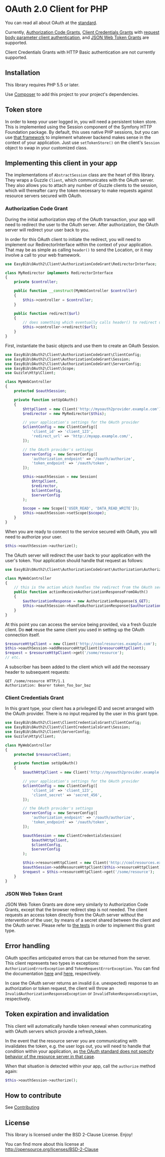 # OAuth 2.0 Client for PHP

You can read all about OAuth at the
[standard](http://tools.ietf.org/html/rfc6749).

Currently, [Authorization Code Grants](http://tools.ietf.org/html/rfc6749#section-4.1),
[Client Credentials Grants](http://tools.ietf.org/html/rfc6749#section-4.4) with
[request body parameter client authentication](http://tools.ietf.org/html/rfc6749#section-2.3.1),
and [JSON Web Token Grants](http://tools.ietf.org/html/draft-ietf-oauth-json-web-token-15)
are supported.

Client Credentials Grants with HTTP Basic authentication are not currently supported.

## Installation

This library requires PHP 5.5 or later.

Use [Composer](https://getcomposer.org/) to add this project to your project's
dependencies.

## Token store

In order to keep your user logged in, you will need a persistent token store.
This is implemented using the Session component of the Symfony HTTP Foundation
package. By default, this uses native PHP sessions, but you can use
[that framework](http://symfony.com/doc/current/components/http_foundation/sessions.html)
to implement whatever backend makes sense in the context of your
application. Just use `setTokenStore()` on the client's `Session` object to
swap in your customized class.

## Implementing this client in your app

The implementations of `AbstractSession` class are the heart of this library.
They wraps a Guzzle `Client`, which communicates with the OAuth server. They
also allows you to attach any number of Guzzle clients to the session, which
will thereafter carry the token necessary to make requests against resource
servers secured with OAuth.

### Authorization Code Grant

During the initial authorization step of the OAuth transaction, your app will
need to redirect the user to the OAuth server. After authorization, the OAuth
server will redirect your user back to you.

In order for this OAuth client to initiate the redirect, you will need to
implement our RedirectorInterface within the context of your application. That
may be as simple as calling `header()` to send the Location, or it may involve
a call to your web framework.

```php
use EasyBib\OAuth2\Client\AuthorizationCodeGrant\RedirectorInterface;

class MyRedirector implements RedirectorInterface
{
    private $controller;

    public function __construct(MyWebController $controller)
    {
        $this->controller = $controller;
    }

    public function redirect($url)
    {
        // does something which eventually calls header() to redirect user
        $this->controller->redirect($url);
    }
}
```

First, instantiate the basic objects and use them to create an OAuth Session.

```php
use EasyBib\OAuth2\Client\AuthorizationCodeGrant\ClientConfig;
use EasyBib\OAuth2\Client\AuthorizationCodeGrant\Session;
use EasyBib\OAuth2\Client\AuthorizationCodeGrant\ServerConfig;
use EasyBib\OAuth2\Client\Scope;
use Guzzle\Http\Client;

class MyWebController
{
    protected $oauthSession;

    private function setUpOAuth()
    {
        $httpClient = new Client('http://myoauth2provider.example.com');
        $redirector = new MyRedirector($this);

        // your application's settings for the OAuth provider
        $clientConfig = new ClientConfig([
            'client_id' => 'client_123',
            'redirect_url' => 'http://myapp.example.com/',
        ]);

        // the OAuth provider's settings
        $serverConfig = new ServerConfig([
            'authorization_endpoint' => '/oauth/authorize',
            'token_endpoint' => '/oauth/token',
        ]);

        $this->oauthSession = new Session(
            $httpClient,
            $redirector,
            $clientConfig,
            $serverConfig
        );

        $scope = new Scope(['USER_READ', 'DATA_READ_WRITE']);
        $this->oauthSession->setScope($scope);
    }
}
```

When you are ready to connect to the service secured with OAuth, you will need
to authorize your user.

```php
$this->oauthSession->authorize();
```

The OAuth server will redirect the user back to your application
with the user's token. Your application should handle that request as follows:

```php
use EasyBib\OAuth2\Client\AuthorizationCodeGrant\Authorization\AuthorizationResponse;

class MyWebController
{
    // this is the action which handles the redirect from the OAuth server
    public function actionReceiveAuthorizationResponseFromOAuth()
    {
        $authorizationResponse = new AuthorizationResponse($_GET);
        $this->oauthSession->handleAuthorizationResponse($authorizationResponse);
    }
}
```

At this point you can access the service being provided, via a fresh Guzzle
client. Do **not** reuse the same client you used in setting up the OAuth
connection itself.

```php
$resourceHttpClient = new Client('http://coolresources.example.com');
$this->oauthSession->addResourceHttpClient($resourceHttpClient);
$request = $resourceHttpClient->get('/some/resource');
// etc.
```

A subscriber has been added to the client which
will add the necessary header to subsequent requests:

```
GET /some/resource HTTP/1.1
Authorization: Bearer token_foo_bar_baz
```
### Client Credentials Grant

In this grant type, your client has a privileged ID and secret arranged with the
OAuth provider. There is no input required by the user in this grant type.

```php
use EasyBib\OAuth2\Client\ClientCredentialsGrant\ClientConfig;
use EasyBib\OAuth2\Client\ClientCredentialsGrant\Session;
use EasyBib\OAuth2\Client\ServerConfig;
use Guzzle\Http\Client;

class MyWebController
{
    protected $resourceClient;

    private function setUpOAuth()
    {
        $oauthHttpClient = new Client('http://myoauth2provider.example.com');

        // your application's settings for the OAuth provider
        $clientConfig = new ClientConfig([
            'client_id' => 'client_123',
            'client_secret' => 'secret_456',
        ]);

        // the OAuth provider's settings
        $serverConfig = new ServerConfig([
            'authorization_endpoint' => '/oauth/authorize',
            'token_endpoint' => '/oauth/token',
        ]);

        $oauthSession = new ClientCredentialsSession(
            $oauthHttpClient,
            $clientConfig,
            $serverConfig
        );

        $this->resourceHttpClient = new Client('http://coolresources.example.com');
        $oauthSession->addResourceHttpClient($this->resourceHttpClient);
        $request = $this->resourceHttpClient->get('/some/resource');
    }
}
```

### JSON Web Token Grant

JSON Web Token Grants are done very similarly to Authorization Code Grants,
except that the browser redirect step is not needed. The client requests an
access token directly from the OAuth server without the intervention of the
user, by means of a secret shared between the client and the OAuth server.
Please refer to [the tests](tests/EasyBib/Tests/OAuth2/Client/JsonWebTokenGrant/JsonWebTokenSessionTest.php)
in order to implement this grant type.

## Error handling

OAuth specifies anticipated errors that can be returned from the server. This client
represents two types in exceptions: `AuthorizationErrorException` and
`TokenRequestErrorException`. You can find the documentation
[here](http://tools.ietf.org/html/rfc6749#section-4.1.2.1) and
[here](http://tools.ietf.org/html/rfc6749#section-5.2), respectively.

In case the OAuth server returns an invalid (i.e. unexpected) response to an
authorization or token request, the client will throw an
`InvalidAuthorizationResponseException` or `InvalidTokenResponseException`,
respectively.

## Token expiration and invalidation

This client will automatically handle token renewal when communicating with
OAuth servers which provide a refresh_token.

In the event that the resource server you are communicating with invalidates
the token, e.g. the user logs out, you will need to handle that condition
within your application, as
[the OAuth standard does not specify behavior of the resource server in that case](http://tools.ietf.org/html/rfc6749#section-1.5).

When that situation is detected within your app, call the `authorize` method
again:

```php
$this->oauthSession->authorize();
```

## How to contribute

See [Contributing](CONTRIBUTING.md)

## License

This library is licensed under the BSD 2-Clause License. Enjoy!

You can find more about this
license at http://opensource.org/licenses/BSD-2-Clause
